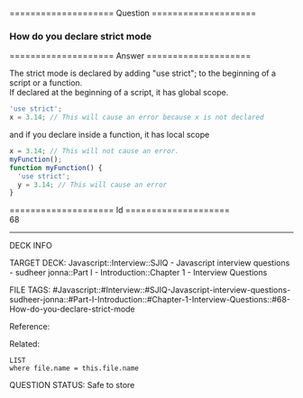 ==================== Question ====================  

### How do you declare strict mode  

==================== Answer ====================  

The strict mode is declared by adding "use strict"; to the beginning of a script
or a function.  
If declared at the beginning of a script, it has global scope.

```javascript
'use strict';
x = 3.14; // This will cause an error because x is not declared
```

and if you declare inside a function, it has local scope

```javascript
x = 3.14; // This will not cause an error.
myFunction();
function myFunction() {
  'use strict';
  y = 3.14; // This will cause an error
}
```

==================== Id ====================  
68
<!--ID: 1707879814177-->

---

DECK INFO

TARGET DECK: Javascript::Interview::SJIQ - Javascript interview questions - sudheer jonna::Part I - Introduction::Chapter 1 - Interview Questions

FILE TAGS: #Javascript::#Interview::#SJIQ-Javascript-interview-questions-sudheer-jonna::#Part-I-Introduction::#Chapter-1-Interview-Questions::#68-How-do-you-declare-strict-mode

Reference:

Related:

```dataview
LIST
where file.name = this.file.name
```
QUESTION STATUS: Safe to store
